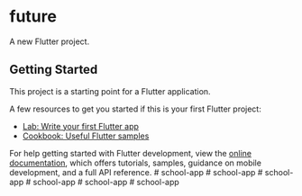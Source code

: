 # future

A new Flutter project.

## Getting Started

This project is a starting point for a Flutter application.

A few resources to get you started if this is your first Flutter project:

- [Lab: Write your first Flutter app](https://docs.flutter.dev/get-started/codelab)
- [Cookbook: Useful Flutter samples](https://docs.flutter.dev/cookbook)

For help getting started with Flutter development, view the
[online documentation](https://docs.flutter.dev/), which offers tutorials,
samples, guidance on mobile development, and a full API reference.
#   s c h o o l - a p p  
 #   s c h o o l - a p p  
 #   s c h o o l - a p p  
 #   s c h o o l - a p p  
 #   s c h o o l - a p p  
 #   s c h o o l - a p p  
 